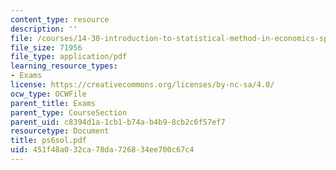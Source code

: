 ```yaml
---
content_type: resource
description: ''
file: /courses/14-30-introduction-to-statistical-method-in-economics-spring-2006/451f48a032ca78da726834ee700c67c4_ps6sol.pdf
file_size: 71956
file_type: application/pdf
learning_resource_types:
- Exams
license: https://creativecommons.org/licenses/by-nc-sa/4.0/
ocw_type: OCWFile
parent_title: Exams
parent_type: CourseSection
parent_uid: c8394d1a-1cb1-b74a-b4b9-8cb2c6f57ef7
resourcetype: Document
title: ps6sol.pdf
uid: 451f48a0-32ca-78da-7268-34ee700c67c4
---
```

